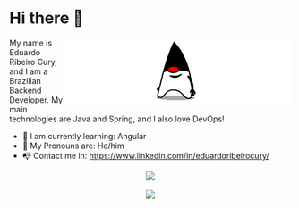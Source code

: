 # Hi there 👋

<p align="center">
  <img align="right" height="120" src="https://github.com/eduardorcury/eduardorcury/blob/main/java.gif">
</p>

<!--
**eduardorcury/eduardorcury** is a ✨ _special_ ✨ repository because its `README.md` (this file) appears on your GitHub profile.

Here are some ideas to get you started:

- 🔭 I’m currently working on ...
- 🌱 I’m currently learning ...
- 👯 I’m looking to collaborate on ...
- 🤔 I’m looking for help with ...
- 💬 Ask me about ...
- 📫 How to reach me: ...
- 😄 Pronouns: ...
- ⚡ Fun fact: ...
-->

My name is Eduardo Ribeiro Cury, and I am a Brazilian Backend Developer.
My main technologies are Java and Spring, and I also love DevOps!

- :book: I am currently learning: Angular
- :speech_balloon: My Pronouns are: He/him
- :mailbox_with_no_mail: Contact me in: https://www.linkedin.com/in/eduardoribeirocury/

<p align="center">
  <img src="https://github-readme-stats.vercel.app/api?username=eduardorcury&hide=stars,contribs&show_icons=true&theme=vue-dark">
</p>

<p align="center">
  <img src="https://github-readme-stats.vercel.app/api/top-langs/?username=eduardorcury&langs_count=4&layout=compact&theme=vue-dark">
</p>
